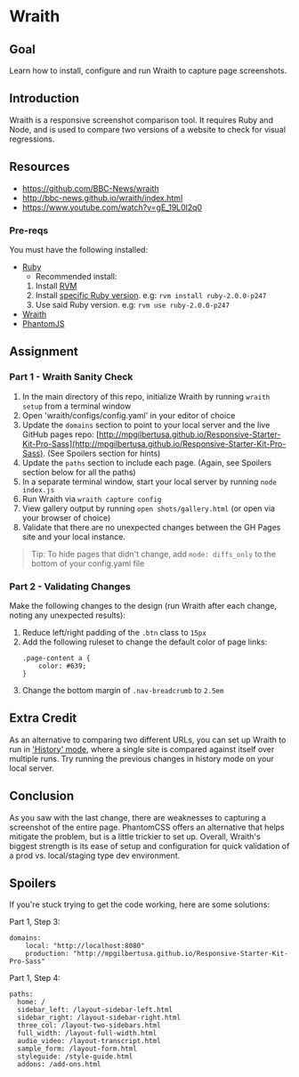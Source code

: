 # Wraith

## Goal
Learn how to install, configure and run Wraith to capture page screenshots.

## Introduction

Wraith is a responsive screenshot comparison tool. It requires Ruby and Node, and is used to compare two versions of a website to check for visual regressions.

## Resources
- https://github.com/BBC-News/wraith
- http://bbc-news.github.io/wraith/index.html
- https://www.youtube.com/watch?v=gE_19L0l2q0

### Pre-reqs

You must have the following installed:

- [Ruby](https://www.ruby-lang.org/en/downloads/)
  -  Recommended install:
    1. Install [RVM](http://rvm.io/)
    2. Install [specific Ruby version](https://github.com/BBC-News/wraith/blob/master/.ruby-version). e.g: `rvm install ruby-2.0.0-p247`
    3. Use said Ruby version. e.g: `rvm use ruby-2.0.0-p247`
- [Wraith](http://bbc-news.github.io/wraith/index.html#Installation)
- [PhantomJS](http://phantomjs.org/download.html)

## Assignment 

### Part 1 - Wraith Sanity Check 

1. In the main directory of this repo, initialize Wraith by running `wraith setup` from a terminal window
2. Open 'wraith/configs/config.yaml' in your editor of choice
3. Update the `domains` section to point to your local server and the live GitHub pages repo: [http://mpgilbertusa.github.io/Responsive-Starter-Kit-Pro-Sass](http://mpgilbertusa.github.io/Responsive-Starter-Kit-Pro-Sass). (See Spoilers section for hints)
4. Update the `paths` section to include each page. (Again, see Spoilers section below for all the paths)
5. In a separate terminal window, start your local server by running `node index.js`
6. Run Wraith via `wraith capture config`
7. View gallery output by running `open shots/gallery.html` (or open via your browser of choice)
8. Validate that there are no unexpected changes between the GH Pages site and your local instance. 

> Tip: To hide pages that didn't change, add `mode: diffs_only` to the bottom of your config.yaml file

### Part 2 - Validating Changes

Make the following changes to the design (run Wraith after each change, noting any unexpected results):

1. Reduce left/right padding of the `.btn` class to `15px`
2. Add the following ruleset to change the default color of page links:
    ```
    .page-content a {
        color: #639;
    }
    ```
3. Change the bottom margin of `.nav-breadcrumb` to `2.5em`

## Extra Credit

As an alternative to comparing two different URLs, you can set up Wraith to run in ['History' mode](https://github.com/BBC-News/wraith#history-usage), where a single site is compared against itself over multiple runs. Try running the previous changes in history mode on your local server.

## Conclusion

As you saw with the last change, there are weaknesses to capturing a screenshot of the entire page. PhantomCSS offers an alternative that helps mitigate the problem, but is a little trickier to set up. Overall, Wraith's biggest strength is its ease of setup and configuration for quick validation of a prod vs. local/staging type dev environment.

## Spoilers

If you're stuck trying to get the code working, here are some solutions:

Part 1, Step 3:

```
domains:
    local: "http://localhost:8080"
    production: "http://mpgilbertusa.github.io/Responsive-Starter-Kit-Pro-Sass"
```

Part 1, Step 4:

```
paths:
  home: /
  sidebar_left: /layout-sidebar-left.html
  sidebar_right: /layout-sidebar-right.html
  three_col: /layout-two-sidebars.html
  full_width: /layout-full-width.html
  audio_video: /layout-transcript.html
  sample_form: /layout-form.html
  styleguide: /style-guide.html
  addons: /add-ons.html
```
